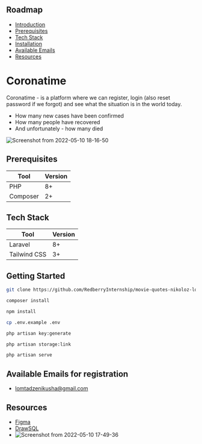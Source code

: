 ## Roadmap

-   [Introduction](#coronatime)
-   [Prerequisites](#prerequisites)
-   [Tech Stack](#teack-stack)
-   [Installation](#getting-started)
-   [Available Emails](#available-emails)
-   [Resources](#resources)

# Coronatime

Coronatime - is a platform where we can register, login (also reset password if we forgot) and see what the situation is in the world today.

-   How many new cases have been confirmed
-   How many people have recovered
-   And unfortunately - how many died

![Screenshot from 2022-05-10 18-16-50](https://i.ibb.co/YP1K8dt/Screenshot-from-2022-05-24-23-36-31.png)

## Prerequisites

| Tool     | Version |
| -------- | ------- |
| PHP      | 8+      |
| Composer | 2+      |

## Tech Stack

| Tool         | Version |
| ------------ | ------- |
| Laravel      | 8+      |
| Tailwind CSS | 3+      |

## Getting Started

```bash
git clone https://github.com/RedberryInternship/movie-quotes-nikoloz-lomtadze.git
```

```bash
composer install
```

```bash
npm install
```

```bash
cp .env.example .env
```

```bash
php artisan key:generate
```

```bash
php artisan storage:link
```

```bash
php artisan serve
```

## Available Emails for registration

-   lomtadzenikusha@gmail.com

## Resources

-   [Figma](https://www.figma.com/file/O9A950iYrHgZHtBuCtNSY8/Coronatime?node-id=137%3A84)
-   [DrawSQL](https://drawsql.app/redberry-21/diagrams/corona)
-   ![Screenshot from 2022-05-10 17-49-36](https://i.ibb.co/W3MRwsk/Screenshot-from-2022-05-24-23-48-43.png)
